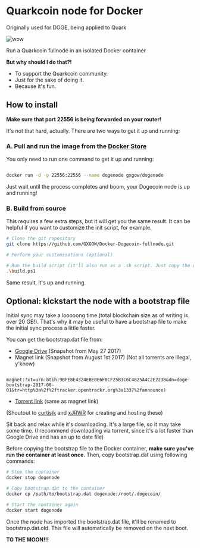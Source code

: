 # Quarkcoin node for Docker

Originally used for DOGE, being applied to Quark

![wow](http://www.digitalmoneycorp.com/blog/wp-content/uploads/2015/09/dogecoin-proves-its-worth-generosity-kindness.jpg)

Run a Quarkcoin fullnode in an isolated Docker container

**But why should I do that?!**

* To support the Quarkcoin community.
* Just for the sake of doing it.
* Because it's fun.

## How to install

**Make sure that port 22556 is being forwarded on your router!**

It's not that hard, actually. There are two ways to get it up and running:

### A. Pull and run the image from the [Docker Store](https://store.docker.com/community/images/gxgow/dogenode)

You only need to run one command to get it up and running:

```bash

docker run -d -p 22556:22556 --name dogenode gxgow/dogenode

```

Just wait until the process completes and boom, your Dogecoin node is up and running!

### B. Build from source

This requires a few extra steps, but it will get you the same result. It can be helpful if you want to customize the init script, for example.

```bash
# Clone the git repository
git clone https://github.com/GXGOW/Docker-Dogecoin-fullnode.git

# Perform your customisations (optional)

# Run the build script (it'll also run as a .sh script. Just copy the contents or change the file extension.)
.\build.ps1
```

Same result, it's up and running.

## Optional: kickstart the node with a bootstrap file

Initial sync may take a looooong time (total blockchain size as of writing is over 20 GB!). That's why it may be useful to have a bootstrap file to make the initial sync process a little faster.

You can get the bootstrap.dat file from:

* [Google Drive](https://drive.google.com/drive/folders/0B4kwVxcNWulsQ0w4NXN0TlFkOEU) (Snapshot from May 27 2017)
* Magnet link (Snapshot from August 1st 2017) (Not all torrents are illegal, y'know)

```

magnet:?xt=urn:btih:9BFE8E4324EBE0E6F0CF25B3C6C4825A4C2E2238&dn=doge-bootstrap-2017-08-01&tr=http%3a%2f%2ftracker.opentrackr.org%3a1337%2fannounce)
```

* [Torrent link](http://insecure.cjk.ovh/doge-bootstrap-2017-08-01.torrent) (same as magnet link)

(Shoutout to [curtisjk](https://www.reddit.com/user/curtisjk) and [xJRWR](https://www.reddit.com/user/xJRWR) for creating and hosting these)

Sit back and relax while it's downloading. It's a large file, so it may take some time. (I recommend downloading via torrent, since it's a lot faster than Google Drive and has an up to date file)

Before copying the bootstrap file to the Docker container, **make sure you've run the container at least once**. Then, copy bootstrap.dat using following commands:

```bash
# Stop the container
docker stop dogenode

# Copy bootstrap.dat to the container
docker cp /path/to/bootstrap.dat dogenode:/root/.dogecoin/

# Start the container again
docker start dogenode
```

Once the node has imported the bootstrap.dat file, it'll be renamed to bootstrap.dat.old. This file will automatically be removed on the next boot.

**TO THE MOON!!!**
